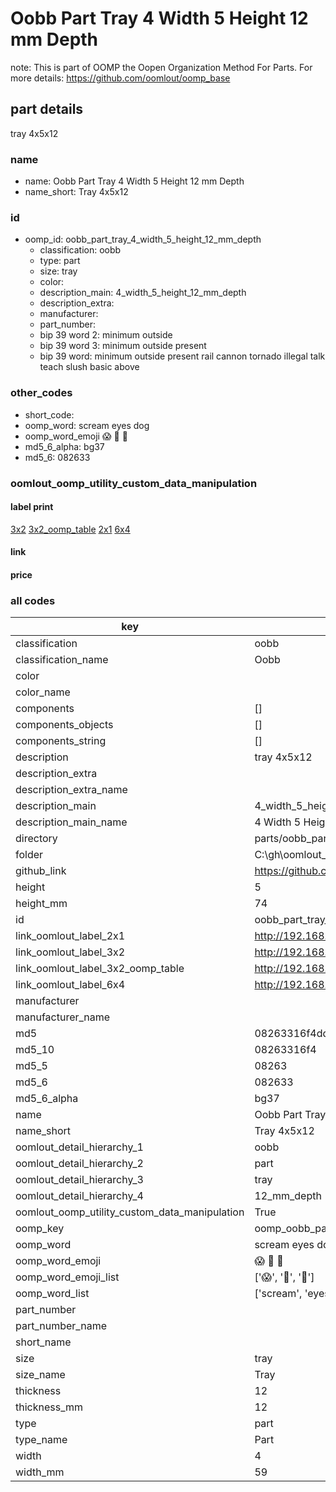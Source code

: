 # Oobb Part Tray 4 Width 5 Height 12 mm Depth  

note: This is part of OOMP the Oopen Organization Method For Parts. For more details: https://github.com/oomlout/oomp_base

##  part details
  



tray 4x5x12



### name
* name: Oobb Part Tray 4 Width 5 Height 12 mm Depth
* name_short: Tray 4x5x12 
### id
* oomp_id: oobb_part_tray_4_width_5_height_12_mm_depth
  * classification: oobb
  * type: part
  * size: tray
  * color: 
  * description_main: 4_width_5_height_12_mm_depth
  * description_extra: 
  * manufacturer: 
  * part_number: 
  * bip 39 word 2: minimum outside
  * bip 39 word 3: minimum outside present
  * bip 39 word: minimum outside present rail cannon tornado illegal talk teach slush basic above

### other_codes
* short_code: 
* oomp_word: scream eyes dog
* oomp_word_emoji :scream: :eyes: :dog:
* md5_6_alpha: bg37
* md5_6: 082633






### oomlout_oomp_utility_custom_data_manipulation
#### label print
[3x2](http://192.168.1.245:1112/?label=oomp%20bg37)
[3x2_oomp_table](http://192.168.1.108:1112/?label=oomp%20bg37)
[2x1](http://192.168.1.242:1112/?label=oomp%20bg37)
[6x4](http://192.168.1.55:1112/?label=oomp%20bg37)    

#### link

                              

#### price







### all codes 
| key | value |  
| --- | --- |  
| classification | oobb |  
| classification_name | Oobb |  
| color |  |  
| color_name |  |  
| components | [] |  
| components_objects | [] |  
| components_string | [] |  
| description | tray 4x5x12 |  
| description_extra |  |  
| description_extra_name |  |  
| description_main | 4_width_5_height_12_mm_depth |  
| description_main_name | 4 Width 5 Height 12 mm Depth |  
| directory | parts/oobb_part_tray_4_width_5_height_12_mm_depth |  
| folder | C:\gh\oomlout_oobb_version_4_generated_parts\parts\oobb_part_tray_4_width_5_height_12_mm_depth |  
| github_link | https://github.com/oomlout/oomlout_oomp_part_src/tree/main/parts/oobb_part_tray_4_width_5_height_12_mm_depth |  
| height | 5 |  
| height_mm | 74 |  
| id | oobb_part_tray_4_width_5_height_12_mm_depth |  
| link_oomlout_label_2x1 | http://192.168.1.242:1112/?label=oomp%20bg37 |  
| link_oomlout_label_3x2 | http://192.168.1.245:1112/?label=oomp%20bg37 |  
| link_oomlout_label_3x2_oomp_table | http://192.168.1.108:1112/?label=oomp%20bg37 |  
| link_oomlout_label_6x4 | http://192.168.1.55:1112/?label=oomp%20bg37 |  
| manufacturer |  |  
| manufacturer_name |  |  
| md5 | 08263316f4dd8e239590bb0f54276468 |  
| md5_10 | 08263316f4 |  
| md5_5 | 08263 |  
| md5_6 | 082633 |  
| md5_6_alpha | bg37 |  
| name | Oobb Part Tray 4 Width 5 Height 12 mm Depth |  
| name_short | Tray 4x5x12  |  
| oomlout_detail_hierarchy_1 | oobb |  
| oomlout_detail_hierarchy_2 | part |  
| oomlout_detail_hierarchy_3 | tray |  
| oomlout_detail_hierarchy_4 | 12_mm_depth |  
| oomlout_oomp_utility_custom_data_manipulation | True |  
| oomp_key | oomp_oobb_part_tray_4_width_5_height_12_mm_depth |  
| oomp_word | scream eyes dog |  
| oomp_word_emoji | :scream: :eyes: :dog: |  
| oomp_word_emoji_list | [':scream:', ':eyes:', ':dog:'] |  
| oomp_word_list | ['scream', 'eyes', 'dog'] |  
| part_number |  |  
| part_number_name |  |  
| short_name |  |  
| size | tray |  
| size_name | Tray |  
| thickness | 12 |  
| thickness_mm | 12 |  
| type | part |  
| type_name | Part |  
| width | 4 |  
| width_mm | 59 |  
